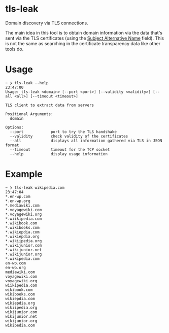 # tls-leak
Domain discovery via TLS connections.

The main idea in this tool is to obtain domain information via the data that's sent via the TLS certificates (using the [Subject Alternative Name](https://www.rfc-editor.org/rfc/rfc5280#section-4.2.1.6) field). 
This is not the same as searching in the certificate transparency data like other tools do.

# Usage

```
~ ❯ tls-leak --help                                                                                                                                          23:47:00
Usage: tls-leak <domain> [--port <port>] [--validity <validity>] [--all <all>] [--timeout <timeout>]

TLS client to extract data from servers

Positional Arguments:
  domain

Options:
  --port            port to try the TLS handshake
  --validity        check validity of the certificates
  --all             displays all information gathered via TLS in JSON format
  --timeout         timeout for the TCP socket
  --help            display usage information

```

# Example

```
~ ❯ tls-leak wikipedia.com                                                                                                                                   23:47:04
*.en-wp.com
*.en-wp.org
*.mediawiki.com
*.voyagewiki.com
*.voyagewiki.org
*.wiikipedia.com
*.wikibook.com
*.wikibooks.com
*.wikiepdia.com
*.wikiepdia.org
*.wikiipedia.org
*.wikijunior.com
*.wikijunior.net
*.wikijunior.org
*.wikipedia.com
en-wp.com
en-wp.org
mediawiki.com
voyagewiki.com
voyagewiki.org
wiikipedia.com
wikibook.com
wikibooks.com
wikiepdia.com
wikiepdia.org
wikiipedia.org
wikijunior.com
wikijunior.net
wikijunior.org
wikipedia.com
```
